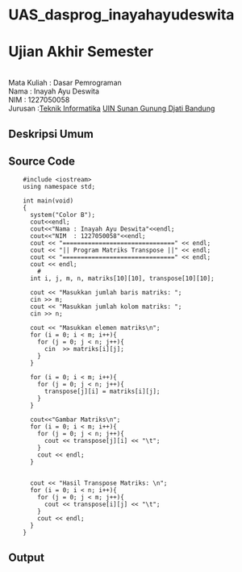 # UAS_dasprog_inayahayudeswita
# Ujian Akhir Semester 
<br>Mata Kuliah  : Dasar Pemrograman
<br> Nama  : Inayah Ayu Deswita
<br>NIM  : 1227050058
<br>Jurusan  :[Teknik Informatika](http://if.uinsgd.ac.id/) [UIN Sunan Gunung Djati Bandung](https://uinsgd.ac.id/) 

## Deskripsi Umum

## Source Code 
        #include <iostream>
        using namespace std;

        int main(void)
        {
          system("Color B");
          cout<<endl;
          cout<<"Nama : Inayah Ayu Deswita"<<endl;
          cout<<"NIM  : 1227050058"<<endl;
          cout << "===============================" << endl;
          cout << "|| Program Matriks Transpose ||" << endl;
          cout << "===============================" << endl;
          cout << endl;
            #
          int i, j, m, n, matriks[10][10], transpose[10][10];

          cout << "Masukkan jumlah baris matriks: ";
          cin >> m;
          cout << "Masukkan jumlah kolom matriks: ";
          cin >> n;

          cout << "Masukkan elemen matriks\n";
          for (i = 0; i < m; i++){
            for (j = 0; j < n; j++){
              cin  >> matriks[i][j];
            }
          }

          for (i = 0; i < m; i++){
            for (j = 0; j < n; j++){
              transpose[j][i] = matriks[i][j];
            }
          }

          cout<<"Gambar Matriks\n";
          for (i = 0; i < m; i++){
            for (j = 0; j < n; j++){
              cout << transpose[j][i] << "\t";
            }
            cout << endl;
          }


          cout << "Hasil Transpose Matriks: \n";
          for (i = 0; i < n; i++){
            for (j = 0; j < m; j++){
              cout << transpose[i][j] << "\t";
            }
            cout << endl;
          }
        }

## Output
